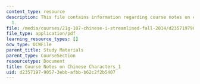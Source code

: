 ```yaml
---
content_type: resource
description: This file contains information regarding course notes on chines characters
  1.
file: /media/courses/21g-107-chinese-i-streamlined-fall-2014/d235719790573ebbafbbb62c2f2b5407_MIT21G_107F14_CourseNote_1.pdf
file_type: application/pdf
learning_resource_types: []
ocw_type: OCWFile
parent_title: Study Materials
parent_type: CourseSection
resourcetype: Document
title: Course Notes on Chinese Characters_1
uid: d2357197-9057-3ebb-afbb-b62c2f2b5407
---
```


